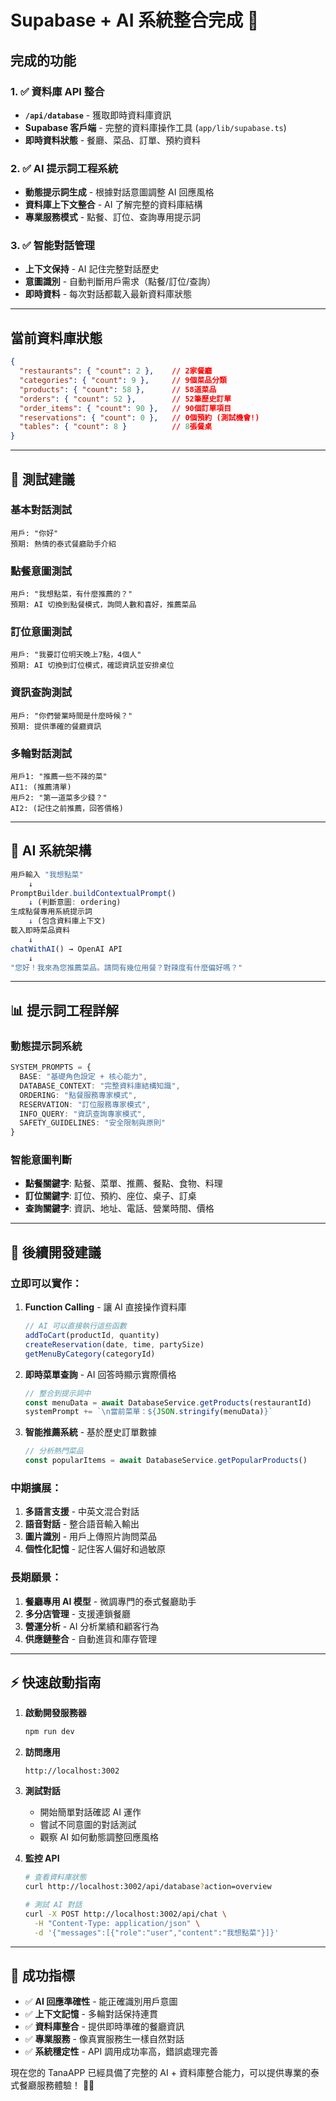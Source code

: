 # Supabase + AI 系統整合完成 🎉

## 完成的功能

### 1. ✅ 資料庫 API 整合
- **`/api/database`** - 獲取即時資料庫資訊
- **Supabase 客戶端** - 完整的資料庫操作工具 (`app/lib/supabase.ts`)
- **即時資料狀態** - 餐廳、菜品、訂單、預約資料

### 2. ✅ AI 提示詞工程系統
- **動態提示詞生成** - 根據對話意圖調整 AI 回應風格
- **資料庫上下文整合** - AI 了解完整的資料庫結構
- **專業服務模式** - 點餐、訂位、查詢專用提示詞

### 3. ✅ 智能對話管理
- **上下文保持** - AI 記住完整對話歷史
- **意圖識別** - 自動判斷用戶需求（點餐/訂位/查詢）
- **即時資料** - 每次對話都載入最新資料庫狀態

---

## 當前資料庫狀態

```json
{
  "restaurants": { "count": 2 },    // 2家餐廳
  "categories": { "count": 9 },     // 9個菜品分類
  "products": { "count": 58 },      // 58道菜品
  "orders": { "count": 52 },        // 52筆歷史訂單
  "order_items": { "count": 90 },   // 90個訂單項目
  "reservations": { "count": 0 },   // 0個預約 (測試機會!)
  "tables": { "count": 8 }          // 8張餐桌
}
```

---

## 🧪 測試建議

### 基本對話測試
```
用戶: "你好"
預期: 熱情的泰式餐廳助手介紹
```

### 點餐意圖測試  
```
用戶: "我想點菜，有什麼推薦的？"
預期: AI 切換到點餐模式，詢問人數和喜好，推薦菜品
```

### 訂位意圖測試
```
用戶: "我要訂位明天晚上7點，4個人"
預期: AI 切換到訂位模式，確認資訊並安排桌位
```

### 資訊查詢測試
```
用戶: "你們營業時間是什麼時候？"
預期: 提供準確的餐廳資訊
```

### 多輪對話測試
```
用戶1: "推薦一些不辣的菜"
AI1: (推薦清單)
用戶2: "第一道菜多少錢？"
AI2: (記住之前推薦，回答價格)
```

---

## 🔧 AI 系統架構

```typescript
用戶輸入 "我想點菜"
    ↓
PromptBuilder.buildContextualPrompt()
    ↓ (判斷意圖: ordering)
生成點餐專用系統提示詞
    ↓ (包含資料庫上下文)
載入即時菜品資料
    ↓
chatWithAI() → OpenAI API
    ↓
"您好！我來為您推薦菜品。請問有幾位用餐？對辣度有什麼偏好嗎？"
```

---

## 📊 提示詞工程詳解

### 動態提示詞系統
```typescript
SYSTEM_PROMPTS = {
  BASE: "基礎角色設定 + 核心能力",
  DATABASE_CONTEXT: "完整資料庫結構知識", 
  ORDERING: "點餐服務專家模式",
  RESERVATION: "訂位服務專家模式",
  INFO_QUERY: "資訊查詢專家模式",
  SAFETY_GUIDELINES: "安全限制與原則"
}
```

### 智能意圖判斷
- **點餐關鍵字**: 點餐、菜單、推薦、餐點、食物、料理
- **訂位關鍵字**: 訂位、預約、座位、桌子、訂桌
- **查詢關鍵字**: 資訊、地址、電話、營業時間、價格

---

## 🚀 後續開發建議

### 立即可以實作：
1. **Function Calling** - 讓 AI 直接操作資料庫
   ```typescript
   // AI 可以直接執行這些函數
   addToCart(productId, quantity)
   createReservation(date, time, partySize)
   getMenuByCategory(categoryId)
   ```

2. **即時菜單查詢** - AI 回答時顯示實際價格
   ```typescript
   // 整合到提示詞中
   const menuData = await DatabaseService.getProducts(restaurantId)
   systemPrompt += `\n當前菜單：${JSON.stringify(menuData)}`
   ```

3. **智能推薦系統** - 基於歷史訂單數據
   ```typescript
   // 分析熱門菜品
   const popularItems = await DatabaseService.getPopularProducts()
   ```

### 中期擴展：
1. **多語言支援** - 中英文混合對話
2. **語音對話** - 整合語音輸入輸出
3. **圖片識別** - 用戶上傳照片詢問菜品
4. **個性化記憶** - 記住客人偏好和過敏原

### 長期願景：
1. **餐廳專用 AI 模型** - 微調專門的泰式餐廳助手
2. **多分店管理** - 支援連鎖餐廳
3. **營運分析** - AI 分析業績和顧客行為
4. **供應鏈整合** - 自動進貨和庫存管理

---

## ⚡ 快速啟動指南

1. **啟動開發服務器**
   ```bash
   npm run dev
   ```

2. **訪問應用**
   ```
   http://localhost:3002
   ```

3. **測試對話**
   - 開始簡單對話確認 AI 運作
   - 嘗試不同意圖的對話測試
   - 觀察 AI 如何動態調整回應風格

4. **監控 API**
   ```bash
   # 查看資料庫狀態
   curl http://localhost:3002/api/database?action=overview
   
   # 測試 AI 對話
   curl -X POST http://localhost:3002/api/chat \
     -H "Content-Type: application/json" \
     -d '{"messages":[{"role":"user","content":"我想點菜"}]}'
   ```

---

## 🎯 成功指標

- ✅ **AI 回應準確性** - 能正確識別用戶意圖
- ✅ **上下文記憶** - 多輪對話保持連貫
- ✅ **資料庫整合** - 提供即時準確的餐廳資訊  
- ✅ **專業服務** - 像真實服務生一樣自然對話
- ✅ **系統穩定性** - API 調用成功率高，錯誤處理完善

現在您的 TanaAPP 已經具備了完整的 AI + 資料庫整合能力，可以提供專業的泰式餐廳服務體驗！ 🍛✨
